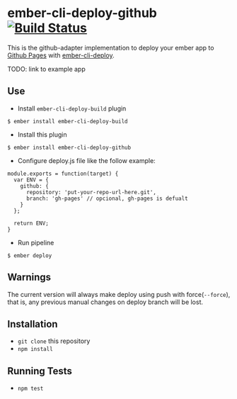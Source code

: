 # ember-cli-deploy-github [![Build Status](https://travis-ci.org/dukex/ember-cli-deploy-github.svg)](https://travis-ci.org/dukex/ember-cli-deploy-github)

This is the github-adapter implementation to deploy your ember app to [Github Pages](https://pages.github.com/) with
[ember-cli-deploy](https://github.com/ember-cli/ember-cli-deploy).

TODO: link to example app

## Use

* Install ```ember-cli-deploy-build``` plugin

```
$ ember install ember-cli-deploy-build
```

* Install this plugin

```
$ ember install ember-cli-deploy-github
```

* Configure deploy.js file like the follow example:

```
module.exports = function(target) {
  var ENV = {
    github: {
      repository: 'put-your-repo-url-here.git',
      branch: 'gh-pages' // opcional, gh-pages is defualt
    }
  };

  return ENV;
}
```

* Run pipeline

```
$ ember deploy
```

## Warnings

The current version will always make deploy using push with force(```--force```),
that is, any previous manual changes on deploy branch will be lost.

## Installation

* `git clone` this repository
* `npm install`

## Running Tests

* `npm test`
